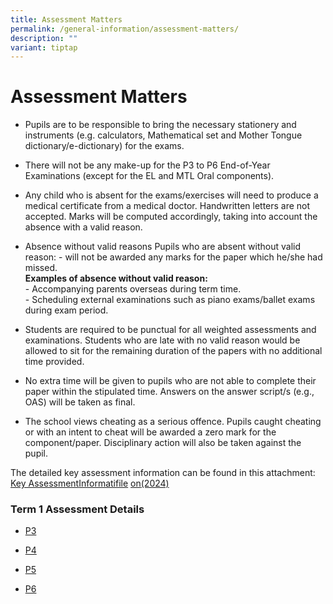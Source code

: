 ```yaml
---
title: Assessment Matters
permalink: /general-information/assessment-matters/
description: ""
variant: tiptap
---
```

<h1>Assessment Matters</h1>
<ul data-tight="true" class="tight">
<li>
<p>Pupils are to be responsible to bring the necessary stationery and instruments
(e.g. calculators, Mathematical set and Mother Tongue dictionary/e-dictionary)
for the exams.</p>
</li>
<li>
<p>There will not be any make-up for the P3 to P6 End-of-Year Examinations
(except for the EL and MTL Oral components).</p>
</li>
<li>
<p>Any child who is absent for the exams/exercises will need to produce a
medical certificate from a medical doctor. Handwritten letters are not
accepted. Marks will be computed accordingly, taking into account the absence
with a valid reason.</p>
</li>
<li>
<p>Absence without valid reasons Pupils who are absent without valid reason:
- will not be awarded any marks for the paper which he/she had missed.
<br><strong>Examples of absence without valid reason:</strong> 
<br>- Accompanying parents overseas during term time.
<br>- Scheduling external examinations such as piano exams/ballet exams during
exam period.</p>
</li>
</ul>
<ul data-tight="true" class="tight">
<li>
<p>Students are required to be punctual for all weighted assessments and
examinations. Students who are late with no valid reason would be allowed
to sit for the remaining duration of the papers with no additional time
provided.</p>
</li>
<li>
<p>No extra time will be given to pupils who are not able to complete their
paper within the stipulated time. Answers on the answer script/s (e.g.,
OAS) will be taken as final.</p>
</li>
<li>
<p>The school views cheating as a serious offence. Pupils caught cheating
or with an intent to cheat will be awarded a zero mark for the component/paper.
Disciplinary action will also be taken against the pupil.</p>
</li>
</ul>
<p>The detailed key assessment information can be found in this attachment:
<a href="/files/key%20assessment%20information%20(2024).pdf" rel="noopener noreferrer nofollow" target="_blank">Key Assessment</a><a href="/files/key_assessment_information__2024_.pdf" rel="noopener noreferrer nofollow" target="_blank">Informati</a><a href="/files/2024_Key_Assessment.pdf" rel="noopener noreferrer nofollow" target="_blank">file</a>
<a href="/files/key_assessment_information__2024_.pdf" rel="noopener noreferrer nofollow" target="_blank">on</a><a href="/files/key%20assessment%20information%20(2024).pdf" rel="noopener noreferrer nofollow" target="_blank">(2024)</a>
</p>
<h3>Term 1 Assessment Details</h3>
<ul data-tight="true" class="tight">
<li>
<p><a href="/files/p3%20term1%20assessment%20details%202024.pdf" rel="noopener noreferrer nofollow" target="_blank">P3</a>
</p>
</li>
<li>
<p><a href="/files/p4%20term1%20assessment%20details%202024.pdf" rel="noopener noreferrer nofollow" target="_blank">P4</a>
</p>
</li>
<li>
<p><a href="/files/p5%20term1%20assessment%20details%202024.pdf.pdf" rel="noopener noreferrer nofollow" target="_blank">P5</a>
</p>
</li>
<li>
<p><a href="/files/p5%20term1%20assessment%20details%202024.pdf.pdf" rel="noopener noreferrer nofollow" target="_blank">P6</a>
</p>
</li>
</ul>
<p></p>